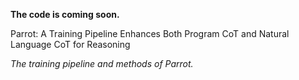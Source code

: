 **The code is coming soon.**

Parrot: A Training Pipeline Enhances Both Program CoT and Natural Language CoT for Reasoning




*The training pipeline and methods of Parrot.*
